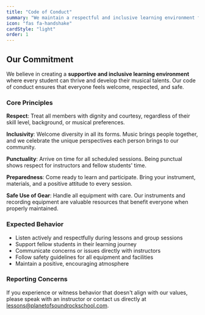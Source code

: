 ```yaml
---
title: "Code of Conduct"
summary: "We maintain a respectful and inclusive learning environment for all students and staff."
icon: "fas fa-handshake"
cardStyle: "light"
order: 1
---
```


## Our Commitment

We believe in creating a **supportive and inclusive learning environment** where every student can thrive and develop their musical talents. Our code of conduct ensures that everyone feels welcome, respected, and safe.

### Core Principles

**Respect**: Treat all members with dignity and courtesy, regardless of their skill level, background, or musical preferences.

**Inclusivity**: Welcome diversity in all its forms. Music brings people together, and we celebrate the unique perspectives each person brings to our community.

**Punctuality**: Arrive on time for all scheduled sessions. Being punctual shows respect for instructors and fellow students' time.

**Preparedness**: Come ready to learn and participate. Bring your instrument, materials, and a positive attitude to every session.

**Safe Use of Gear**: Handle all equipment with care. Our instruments and recording equipment are valuable resources that benefit everyone when properly maintained.

### Expected Behavior

- Listen actively and respectfully during lessons and group sessions
- Support fellow students in their learning journey
- Communicate concerns or issues directly with instructors
- Follow safety guidelines for all equipment and facilities
- Maintain a positive, encouraging atmosphere

### Reporting Concerns

If you experience or witness behavior that doesn't align with our values, please speak with an instructor or contact us directly at [lessons@planetofsoundrockschool.com](mailto:lessons@planetofsoundrockschool.com).
